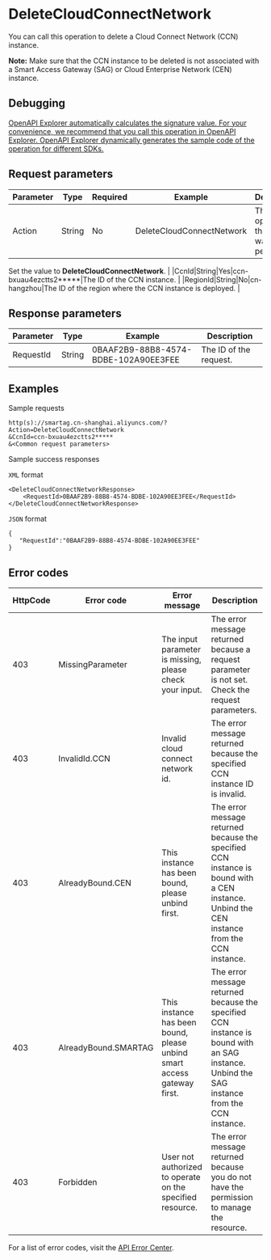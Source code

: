 # DeleteCloudConnectNetwork

You can call this operation to delete a Cloud Connect Network \(CCN\) instance.

**Note:** Make sure that the CCN instance to be deleted is not associated with a Smart Access Gateway \(SAG\) or Cloud Enterprise Network \(CEN\) instance.

## Debugging

[OpenAPI Explorer automatically calculates the signature value. For your convenience, we recommend that you call this operation in OpenAPI Explorer. OpenAPI Explorer dynamically generates the sample code of the operation for different SDKs.](https://api.aliyun.com/#product=Smartag&api=DeleteCloudConnectNetwork&type=RPC&version=2018-03-13)

## Request parameters

|Parameter|Type|Required|Example|Description|
|---------|----|--------|-------|-----------|
|Action|String|No|DeleteCloudConnectNetwork|The operation that you want to perform.

 Set the value to **DeleteCloudConnectNetwork**. |
|CcnId|String|Yes|ccn-bxuau4ezctts2\*\*\*\*\*|The ID of the CCN instance. |
|RegionId|String|No|cn-hangzhou|The ID of the region where the CCN instance is deployed. |

## Response parameters

|Parameter|Type|Example|Description|
|---------|----|-------|-----------|
|RequestId|String|0BAAF2B9-88B8-4574-BDBE-102A90EE3FEE|The ID of the request. |

## Examples

Sample requests

```
http(s)://smartag.cn-shanghai.aliyuncs.com/? Action=DeleteCloudConnectNetwork
&CcnId=ccn-bxuau4ezctts2*****
&<Common request parameters>
```

Sample success responses

`XML` format

```
<DeleteCloudConnectNetworkResponse>
    <RequestId>0BAAF2B9-88B8-4574-BDBE-102A90EE3FEE</RequestId>
</DeleteCloudConnectNetworkResponse>
```

`JSON` format

```
{
   "RequestId":"0BAAF2B9-88B8-4574-BDBE-102A90EE3FEE"
}
```

## Error codes

|HttpCode|Error code|Error message|Description|
|--------|----------|-------------|-----------|
|403|MissingParameter|The input parameter is missing, please check your input.|The error message returned because a request parameter is not set. Check the request parameters.|
|403|InvalidId.CCN|Invalid cloud connect network id.|The error message returned because the specified CCN instance ID is invalid.|
|403|AlreadyBound.CEN|This instance has been bound, please unbind first.|The error message returned because the specified CCN instance is bound with a CEN instance. Unbind the CEN instance from the CCN instance.|
|403|AlreadyBound.SMARTAG|This instance has been bound, please unbind smart access gateway first.|The error message returned because the specified CCN instance is bound with an SAG instance. Unbind the SAG instance from the CCN instance.|
|403|Forbidden|User not authorized to operate on the specified resource.|The error message returned because you do not have the permission to manage the resource.|

For a list of error codes, visit the [API Error Center](https://error-center.alibabacloud.com/status/product/Smartag).

